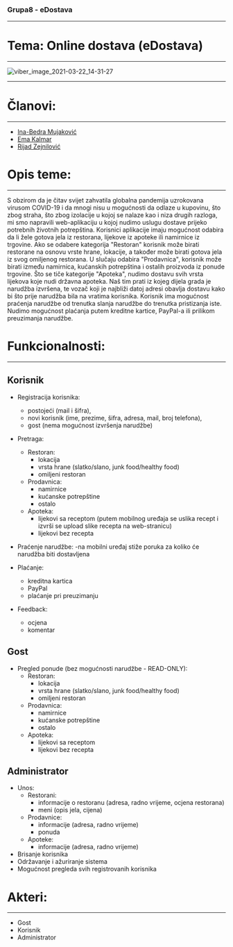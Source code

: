 ### Grupa8 - eDostava
----------------------

# Tema: Online dostava (eDostava)

-------------------------

![viber_image_2021-03-22_14-31-27](https://user-images.githubusercontent.com/73022116/111998118-ff632e80-8b1b-11eb-8c74-00a810c31ca0.png)

-------------------------

# Članovi:

-------------------------

* [Ina-Bedra Mujaković](https://github.com/inamujakovic)
* [Ema Kalmar](https://github.com/ekalmar1)
* [Rijad Zejnilović](https://github.com/Riqui10)

# Opis teme:
-------------------------

S obzirom da je čitav svijet zahvatila globalna pandemija uzrokovana virusom COVID-19 i da mnogi nisu u mogućnosti da odlaze u kupovinu, što zbog straha,
što zbog izolacije u kojoj se nalaze kao i niza drugih razloga, mi smo napravili web-aplikaciju u kojoj nudimo uslugu dostave prijeko potrebnih životnih potrepština.
Korisnici aplikacije imaju mogućnost odabira da li žele gotova jela iz restorana, lijekove iz apoteke ili namirnice iz trgovine.
Ako se odabere kategorija "Restoran" korisnik može birati restorane na osnovu vrste hrane, lokacije, a također može birati gotova jela iz svog omiljenog restorana.
U slučaju odabira "Prodavnica", korisnik može birati između namirnica, kućanskih potrepština i ostalih proizvoda iz ponude trgovine.
Što se tiče kategorije "Apoteka", nudimo dostavu svih vrsta lijekova koje nudi državna apoteka.
Naš tim prati iz kojeg dijela grada je narudžba izvršena, te vozač koji je najbliži datoj adresi obavlja dostavu kako bi što prije narudžba bila na vratima korisnika.
Korisnik ima mogućnost praćenja narudžbe od trenutka slanja narudžbe do trenutka pristizanja iste.
Nudimo mogućnost plaćanja putem kreditne kartice, PayPal-a ili prilikom preuzimanja narudžbe. 

# Funkcionalnosti:
--------------------------

## Korisnik
* Registracija korisnika: 
	- postojeći (mail i šifra),
	- novi korisnik (ime, prezime, šifra, adresa, mail, broj telefona),
	- gost (nema mogućnost izvršenja narudžbe)
* Pretraga:
	- Restoran:
		- lokacija
		- vrsta hrane (slatko/slano, junk food/healthy food)
		- omiljeni restoran
	- Prodavnica:
		- namirnice
		- kućanske potrepštine
		- ostalo
	- Apoteka:
		- lijekovi sa receptom (putem mobilnog uređaja se uslika recept i izvrši se upload slike recepta na web-stranicu) 
		- lijekovi bez recepta  
 
* Praćenje narudžbe:
	-na mobilni uređaj stiže poruka za koliko će narudžba biti dostavljena 
* Plaćanje:
	- kreditna kartica
	- PayPal
	- plaćanje pri preuzimanju
* Feedback:
	- ocjena
	- komentar

## Gost
* Pregled ponude (bez mogućnosti narudžbe - READ-ONLY):
	- Restoran:
		- lokacija
		- vrsta hrane (slatko/slano, junk food/healthy food)
		- omiljeni restoran
	- Prodavnica:
		- namirnice
		- kućanske potrepštine
		- ostalo
	- Apoteka:
		- lijekovi sa receptom
		- lijekovi bez recepta

## Administrator
* Unos:
	- Restorani:
		- informacije o restoranu (adresa, radno vrijeme, ocjena restorana)
		- meni (opis jela, cijena)
	- Prodavnice:
		- informacije (adresa, radno vrijeme)
		- ponuda
	- Apoteke:
		- informacije (adresa, radno vrijeme)
* Brisanje korisnika
* Održavanje i ažuriranje sistema
* Mogućnost pregleda svih registrovanih korisnika

# Akteri:
--------------------------

* Gost
* Korisnik
* Administrator
